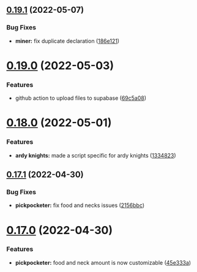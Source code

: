 ## [0.19.1](https://github.com/Torwent/FreeWaspBots/compare/v0.19.0...v0.19.1) (2022-05-07)


### Bug Fixes

* **miner:** fix duplicate declaration ([186e121](https://github.com/Torwent/FreeWaspBots/commit/186e121b2a745ec04ecb5a6469b4750aa1d4faed))



# [0.19.0](https://github.com/Torwent/FreeWaspBots/compare/v0.18.0...v0.19.0) (2022-05-03)


### Features

* github action to upload files to supabase ([69c5a08](https://github.com/Torwent/FreeWaspBots/commit/69c5a081f31f8e489a2f68aa606ad41126d49df2))



# [0.18.0](https://github.com/Torwent/FreeWaspBots/compare/v0.17.1...v0.18.0) (2022-05-01)


### Features

* **ardy knights:** made a script specific for ardy knights ([1334823](https://github.com/Torwent/FreeWaspBots/commit/1334823409d47076281c55e64d6100f6f01591d4))



## [0.17.1](https://github.com/Torwent/FreeWaspBots/compare/v0.17.0...v0.17.1) (2022-04-30)


### Bug Fixes

* **pickpocketer:** fix food and necks issues ([2156bbc](https://github.com/Torwent/FreeWaspBots/commit/2156bbc4a588d9eb99641d39718d64c47cb777c5))



# [0.17.0](https://github.com/Torwent/FreeWaspBots/compare/v0.16.1...v0.17.0) (2022-04-30)


### Features

* **pickpocketer:** food and neck amount is now customizable ([45e333a](https://github.com/Torwent/FreeWaspBots/commit/45e333a29facea666a911e91b42cd93385ea2298))



